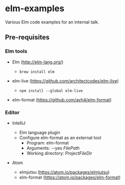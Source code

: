 # elm-examples

Various Elm code examples for an internal talk.

## Pre-requisites

### Elm tools

- Elm (<http://elm-lang.org/>)
  - `brew install elm`
  
- elm-live (<https://github.com/architectcodes/elm-live>)
  - `npm install --global elm-live`

- elm-format (<https://github.com/avh4/elm-format>)

### Editor

- IntelliJ
  - Elm language plugin
  - Configure elm-format as an external tool
    - Program: elm-format
    - Arguments: --yes $FilePath$
    - Working directory: $ProjectFileDir$
  
- Atom
  - elmjutsu (<https://atom.io/packages/elmjutsu>)
  - elm-format (<https://atom.io/packages/elm-format>)
